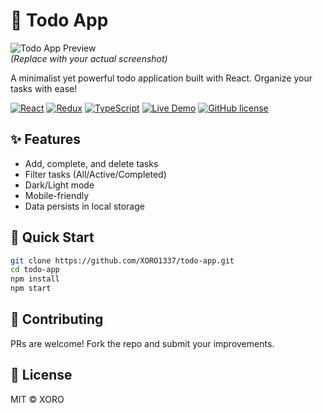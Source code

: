 # 📝 Todo App

![Todo App Preview](https://i.imgur.com/JQZ1l4D.png)  
*(Replace with your actual screenshot)*

A minimalist yet powerful todo application built with React. Organize your tasks with ease!

[![React](https://img.shields.io/badge/React-20232A?style=flat&logo=react)](https://reactjs.org/)
[![Redux](https://img.shields.io/badge/Redux-764ABC?style=flat&logo=redux)](https://redux.js.org/)
[![TypeScript](https://img.shields.io/badge/TypeScript-3178C6?style=flat&logo=typescript)](https://www.typescriptlang.org/)
[![Live Demo](https://img.shields.io/badge/demo-live-green)](https://xoro1337.github.io/todo-app/)
[![GitHub license](https://img.shields.io/github/license/XORO1337/todo-app)](https://github.com/XORO1337/todo-app/blob/main/LICENSE)


## ✨ Features
- Add, complete, and delete tasks
- Filter tasks (All/Active/Completed)
- Dark/Light mode
- Mobile-friendly
- Data persists in local storage

## 🚀 Quick Start
```bash
git clone https://github.com/XORO1337/todo-app.git
cd todo-app
npm install
npm start
```
## 🤝 Contributing
PRs are welcome! Fork the repo and submit your improvements.

## 📜 License
MIT © XORO
